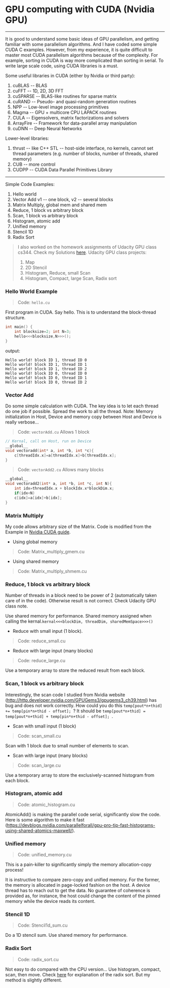 # GPU computing with CUDA (Nvidia GPU)
-------
It is good to understand some basic ideas of GPU parallelism, and getting familiar with some parallelism algorithms. And I have coded some simple CUDA C examples. However, from my experience, it is quite difficult to master most CUDA parallelism algorithms because of the complexity. For example, sorting in CUDA is way more complicated than sorting in serial. To write large scale code, using CUDA libraries is a must. 

Some useful libraries in CUDA (either by Nvidia or third party):

1. cuBLAS -- BLAS
2. cuFFT -- 1D, 2D, 3D FFT
3. cuSPARSE -- BLAS-like routines for sparse matrix
4. cuRAND -- Pseudo- and quasi-random generation routines
5. NPP  -- Low-level image processing primitives
6. Magma -- GPU + multicore CPU LAPACK routines
7. CULA -- Eigensolvers, matrix factorizations and solvers
8. ArrayFire -- Framework for data-parallel array manipulation
9. cuDNN -- Deep Neural Networks

Lower-level libraries:

1. thrust -- like C++ STL  -- host-side interface, no kernels, cannot set thread parameters (e.g. number of blocks, number of threads, shared memory)
2. CUB -- more control
3. CUDPP -- CUDA Data Parallel Primitives Library


-------
Simple Code Examples:

1. Hello world
2. Vector Add v1 -- one block, v2 -- several blocks
3. Matrix Multiply, global mem and shared mem
4. Reduce, 1 block vs arbitrary block
5. Scan, 1 block vs arbitrary block
6. Histogram, atomic add
7. Unified memory
8. Stencil 1D
9. Radix Sort

> I also worked on the homework assignments of Udacity GPU class cs344. Check my Solutions [here](https://github.com/lijiyao111/Udacity_CUDA_GPU_cs344).
> Udacity GPU class projects:
> 
> 1. Map
> 2. 2D Stencil
> 3. Histogram, Reduce, small Scan
> 4. Histogram, Compact, large Scan, Radix sort



### Hello World Example
> Code: `hello.cu`

First program in CUDA. Say hello. This is to understand the block-thread structure.

```c
int main() {
    int blocksize=2; int N=3;
    hello<<<blocksize,N>>>();
}
```

output:
```
Hello world! block ID 1, thread ID 0
Hello world! block ID 1, thread ID 1
Hello world! block ID 1, thread ID 2
Hello world! block ID 0, thread ID 0
Hello world! block ID 0, thread ID 1
Hello world! block ID 0, thread ID 2
```

### Vector Add 
Do some simple calculation with CUDA. The key idea is to let each thread do one job if possible. Spread the work to all the thread. Note: Memory initialization in Host, Device and memory copy between Host and Device is really verbose...

> Code: `vectorAdd.cu`   Allows 1 block

```c
// Kernal, call on Host, run on Device
__global__ 
void vectoradd(int* a, int *b, int *c){
    c[threadIdx.x]=a[threadIdx.x]+b[threadIdx.x];
}
```

> Code: `vectorAdd2.cu`   Allows many blocks

```c
__global__ 
void vectoradd2(int* a, int *b, int *c, int N){
    int idx=threadIdx.x + blockIdx.x*blockDim.x;
    if(idx<N)
    c[idx]=a[idx]+b[idx];
}
```
 
### Matrix Multiply
My code allows arbitrary size of the Matrix. Code is modified from the Example in [Nvidia CUDA guide](https://docs.nvidia.com/cuda/cuda-c-programming-guide/).

- Using global memory
> Code: Matrix_multiply_gmem.cu

- Using shared memory
> Code: Matrix_multiply_shmem.cu

### Reduce, 1 block vs arbitrary block
Number of threads in a block need to be power of 2 (automatically taken care of in the code). Otherwise result is not correct. Check Udacity GPU class note.

Use shared memory for performance. Shared memory assigned when calling the kernal.`kernal<<<blockDim, threadDim, sharedMemSpace>>>()`

- Reduce with small input (1 block).
> Code: reduce_small.cu

- Reduce with large input (many blocks)
> Code: reduce_large.cu

Use a temporary array to store the reduced result from each block.

### Scan, 1 block vs arbitrary block
Interestingly, the scan code I studied from Nvidia website (http://http.developer.nvidia.com/GPUGems3/gpugems3_ch39.html) has bug and does not work correctly. How could you do this ```temp[pout*n+thid] += temp[pin*n+thid - offset]; ```? It should be ```temp[pout*n+thid] = temp[pout*n+thid] + temp[pin*n+thid - offset]; ```.

- Scan with small input (1 block)
> Code: scan_small.cu

Scan with 1 block due to small number of elements to scan. 


- Scan with large input (many blocks)
> Code: scan_large.cu

Use a temporary array to store the exclusively-scanned histogram from each block.

### Histogram, atomic add
> Code: atomic_histogram.cu

AtomicAdd() is making the parallel code serial, significantly slow the code. Here is some algorithm to make it fast (https://devblogs.nvidia.com/parallelforall/gpu-pro-tip-fast-histograms-using-shared-atomics-maxwell/). 

### Unified memory
> Code: unified_memory.cu

This is a pain-killer to significantly simply the memory allocation-copy process!

It is instructive to compare zero-copy and unified memory. For the former, the memory is allocated in
page-locked fashion on the host. A device thread has to reach out to get the data. No guarantee of
coherence is provided as, for instance, the host could change the content of the pinned memory while the
device reads its content.

### Stencil 1D
> Code: Stencil1d_sum.cu

Do a 1D stencil sum. Use shared memory for performance.

### Radix Sort
> Code: radix_sort.cu

Not easy to do compared with the CPU version... Use histogram, compact, scan, then move. Check [here](http://stackoverflow.com/questions/26206544/parallel-radix-sort-how-would-this-implementation-actually-work-are-there-some) for explanation of the radix sort. But my method is slightly different. 